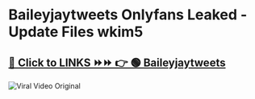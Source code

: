 
 # Baileyjaytweets Onlyfans Leaked - Update Files wkim5

## <h2><a href="https://clipsfans.com/Baileyjaytweets&ref=git">🔗 Click to LINKS ⏩⏩ 👉 🟢 Baileyjaytweets </a></h2>

<a href="https://clipsfans.com/Baileyjaytweets&ref=git" rel="nofollow" data-target="animated-image.originalLink"><img src="https://i.ibb.co.com/xMMVF88/686577567.gif" alt="Viral Video Original" style="max-width: 100%; display: inline-block;" data-target="animated-image.originalImage"></a>

